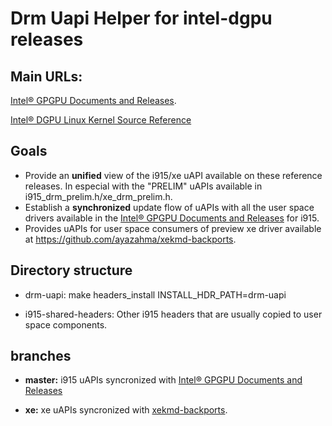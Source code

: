 # Drm Uapi Helper for intel-dgpu releases

## Main URLs:

[Intel® GPGPU Documents and Releases](https://dgpu-docs.intel.com/ "Intel® software for general purpose GPU capabilities").

[Intel® DGPU Linux Kernel Source Reference](https://github.com/intel-gpu/kernel)

## Goals

* Provide an **unified** view of the i915/xe uAPI available on these reference releases. In especial with the "PRELIM" uAPIs available in i915_drm_prelim.h/xe_drm_prelim.h.
* Establish a **synchronized** update flow of uAPIs with all the user space drivers available in the [Intel® GPGPU Documents and Releases](https://dgpu-docs.intel.com/ "Intel® software for general purpose GPU capabilities") for i915.
* Provides uAPIs for user space consumers of preview xe driver available at https://github.com/ayazahma/xekmd-backports.


## Directory structure

* drm-uapi: make headers_install INSTALL_HDR_PATH=drm-uapi

* i915-shared-headers: Other i915 headers that are usually copied to user space components.

## branches

* **master:**
   i915 uAPIs syncronized with [Intel® GPGPU Documents and Releases](https://dgpu-docs.intel.com/ "Intel® software for general purpose GPU capabilities")

*   **xe:** xe uAPIs syncronized with [xekmd-backports](https://github.com/ayazahma/xekmd-backports ).
